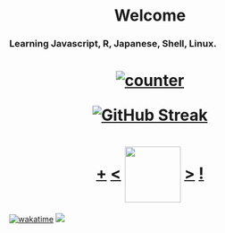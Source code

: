 <h1 align="center">Welcome</h1>

<h3>

Learning Javascript, R, Japanese, Shell, Linux.
  

<h1 align="center">

[![counter](https://count.chiya.dev/get/@Pufikas?theme=rule34)](https://count.chiya.dev/)

[![GitHub Streak](https://streak-stats.demolab.com?user=Pufikas&theme=violet-dark&border_radius=4&date_format=j%2Fn%5B%2FY%5D)](https://git.io/streak-stats)

  <h1 align="center"> <a href="https://octo-ring.com/register">+</a> <a href="https://octo-ring.com/p/Pufikas/prev"><</a> <a href="https://octo-ring.com/">
<img align="center" src="https://github.com/Pufikas/Pufikas/blob/main/assets/okuu.png" height="100px"></a> <a href="https://octo-ring.com/p/Pufikas/next">></a> <a href="https://octo-ring.com/p/Pufikas/random">!</a>
</h1>
</h1>
  
[![wakatime](https://wakatime.com/badge/user/3ce640bc-29d5-41a9-b18c-6edb03cabfff.svg)](https://wakatime.com/@3ce640bc-29d5-41a9-b18c-6edb03cabfff)
![](https://dcbadge.vercel.app/api/shield/320148009759277056?style=clean)
  
</h1>

